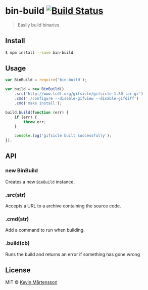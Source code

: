 # bin-build [![Build Status](https://travis-ci.org/kevva/bin-build.svg?branch=master)](https://travis-ci.org/kevva/bin-build)

> Easily build binaries

## Install

```bash
$ npm install --save bin-build
```

## Usage

```js
var BinBuild = require('bin-build');

var build = new BinBuild()
    .src('http://www.lcdf.org/gifsicle/gifsicle-1.80.tar.gz')
    .cmd('./configure --disable-gifview --disable-gifdiff')
    .cmd('make install');

build.build(function (err) {
    if (err) {
        throw err;
    }

    console.log('gifsicle built successfully');
});
```

## API

### new BinBuild

Creates a new `BinBuild` instance.

### .src(str)

Accepts a URL to a archive containing the source code.

### .cmd(str)

Add a command to run when building.

### .build(cb)

Runs the build and returns an error if something has gone wrong

## License

MIT © [Kevin Mårtensson](https://github.com/kevva)
